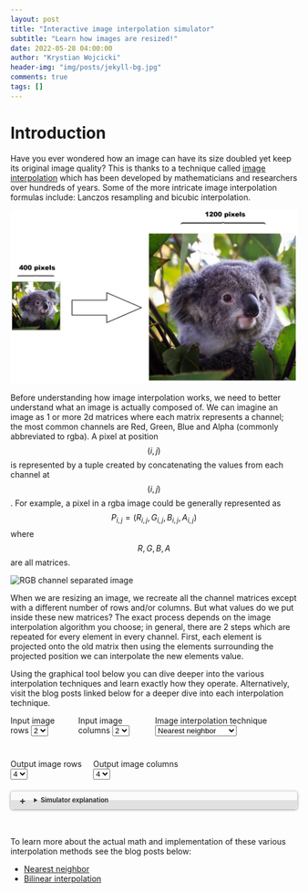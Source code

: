 ```yaml
---
layout: post
title: "Interactive image interpolation simulator"
subtitle: "Learn how images are resized!"
date: 2022-05-28 04:00:00
author: "Krystian Wojcicki"
header-img: "img/posts/jekyll-bg.jpg"
comments: true
tags: []
---
```


<style>
img {
  margin: auto
}

figcaption {
    text-align: center;
}

details {border: 1px solid #E1E1E1; border-radius: 5px; box-shadow: 0 1px 4px rgba(0, 0, 0, .4); color: #363636; margin: 0 0 .4em; padding: 1%;}

details[open] {background: #E1E1E1;}

summary {background: -webkit-linear-gradient(top, #FAFAFA 50%, #E1E1E1 50%); border-radius: 5px; cursor: pointer; font-size: .8em; font-weight: bold; margin: -1%; padding: 8px 0; position: relative; width: 102%;}

summary:hover, details[open] summary {background: #E1E1E1;}

summary::-webkit-details-marker {display: none}

summary:before{border-radius: 5px; content: "+"; color: #363636; display: block; float: left; font-size: 1.5em; font-weight: bold; margin: -2px 10px 0 10px; padding: 0; text-align: center; width: 20px;}

details[open] summary:before {content: "-"; margin-top: -4px;}

</style>


<script type="text/javascript" async src='https://cdnjs.cloudflare.com/ajax/libs/mathjax/2.7.2/MathJax.js?config=TeX-MML-AM_CHTML'></script>

<script type="text/x-mathjax-config">
  MathJax.Hub.Config({ TeX: { extensions: ["color.js"] }});
</script>

# Introduction

Have you ever wondered how an image can have its size doubled yet keep its original image quality? This is thanks to a technique called [image interpolation](https://en.wikipedia.org/wiki/Image_scaling) which has been developed by mathematicians and researchers over hundreds of years. Some of the more intricate image interpolation formulas include: Lanczos resampling and bicubic interpolation.

![Image scaling example](/img/posts/image_scaling.PNG)

Before understanding how image interpolation works, we need to better understand what an image is actually composed of. We can imagine an image as 1 or more 2d matrices where each matrix represents a channel; the most common channels are Red, Green, Blue and Alpha (commonly abbreviated to rgba). A pixel at position $$ (i, j) $$ is represented by a tuple created by concatenating the values from each channel at $$ (i, j) $$. For example, a pixel in a rgba image could be generally represented as $$ P_{i,j} = ( R_{i,j}, G_{i,j}, B_{i,j}, A_{i,j} ) $$ where $$ R, G, B, A $$ are all matrices. 

![RGB channel separated image](https://upload.wikimedia.org/wikipedia/commons/5/56/RGB_channels_separation.png?20110219015028)

When we are resizing an image, we recreate all the channel matrices except with a different number of rows and/or columns. But what values do we put inside these new matrices? The exact process depends on the image interpolation algorithm you choose; in general, there are 2 steps which are repeated for every element in every channel. First, each element is projected onto the old matrix then using the elements surrounding the projected position we can interpolate the new elements value. 

Using the graphical tool below you can dive deeper into the various interpolation techniques and learn exactly how they operate. Alternatively, visit the blog posts linked below for a deeper dive into each interpolation technique. 

<style>
    #myCanvas {
    background: lightgrey;
    width: 600vw;
}

.canvas-container {
    
  /* width: 90vw;*/
  position: relative;
  left: calc(-45vw + 50%);
}
</style>

<div style="display: flex;">
  <div style="padding-right: 20px">
    <label for="lhsRows">Input image rows</label>
    <select name="lhsRows" id="lhsRows">
      <option value="1">1</option>
      <option value="2" selected>2</option>
      <option value="3">3</option>
      <option value="4">4</option>
      <option value="5">5</option>
      <option value="6">6</option>
      <option value="7">7</option>
    </select>
  </div>
  <div style="padding-right: 20px">
    <label for="lhsCols">Input image columns</label>
    <select name="lhsCols" id="lhsCols">
      <option value="1">1</option>
      <option value="2" selected>2</option>
      <option value="3">3</option>
      <option value="4">4</option>
      <option value="5">5</option>
      <option value="6">6</option>
      <option value="7">7</option>
    </select>
  </div>
  <div style="padding-right: 20px">
    <label for="imageInter">Image interpolation technique</label>
    <select name="imageInter" id="imageInter">
      <option value="0" selected>Nearest neighbor</option>
      <option value="1">Bilinear interpolation</option>
      <option value="2">Bicubic interpolation</option>
    </select>
  </div>
</div>

<div style="display: flex; padding-top: 40px; padding-bottom: 20px;">
  <div style="padding-right: 20px">
    <label for="rhsRows">Output image rows</label><br/>
    <select name="rhsRows" id="rhsRows">
      <option value="1">1</option>
      <option value="2">2</option>
      <option value="3">3</option>
      <option value="4" selected>4</option>
      <option value="5">5</option>
      <option value="6">6</option>
      <option value="7">7</option>
    </select>
  </div>
  <div style="padding-right: 20px">
    <label for="rhsCols">Output image columns</label><br/>
    <select name="rhsCols" id="rhsCols">
      <option value="1">1</option>
      <option value="2">2</option>
      <option value="3">3</option>
      <option value="4" selected>4</option>
      <option value="5">5</option>
      <option value="6">6</option>
      <option value="7">7</option>
    </select>
  </div>
</div>

<details><summary>Simulator explanation</summary>

<div markdown="1">

The simulator below is a fully interactive image interpolator. You can zoom in/out (by scrolling the mouse wheel), pan around, and edit the input image values (this can by done by double clicking the text fields on the input image).  

Click on the pixels on the right-hand side to see exactly how their values were calculated.

You may notice grey squares on the input image side; these are artificially added to the image to support your chosen interpolation algorithm. These additional elements are created by copying the border elements of the input image, thus they themselves cannot be directly changed (but if the border elements are changed then the artificially added elements will update accordingly).

The pixels have unit width and length, and their position is described by the center of the pixel. For example, the top left pixel is at $$ (0.5, 0.5) $$. This isn't too critical to understand until you take a deeper look into the implementation of these interpolation algorithms.
</div>
</details>

<canvas id="myCanvas" width="600vw" height="500"></canvas>

<script src=
"https://cdnjs.cloudflare.com/ajax/libs/fabric.js/500/fabric.min.js">
</script>

<div id="calculation" style="text-align: center; padding-top: 20px"></div>

To learn more about the actual math and implementation of these various interpolation methods see the blog posts below:
- [Nearest neighbor](./NEAREST-NEIGHBOUR)
- [Bilinear interpolation](./BILINEAR-IMAGE-INTERPOLATION)
  
<script src="../js/image_interpolation.js"></script>
